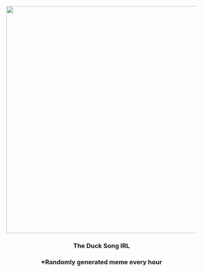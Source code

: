 <p align="center">
        <img src="https://i.redd.it/p7ey8xp2xjr81.png" width="600" height="600">
        </p>
        <h3 align="center">The Duck Song IRL</h3>
        <h3 align="center">*Randomly generated meme every hour</h3>
    